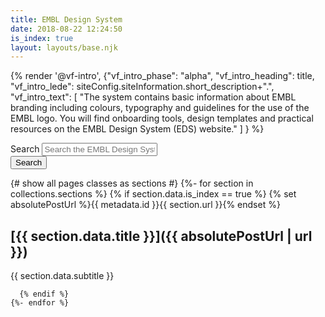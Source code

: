 ```yaml
---
title: EMBL Design System
date: 2018-08-22 12:24:50
is_index: true
layout: layouts/base.njk
---
```


{% render '@vf-intro', {"vf_intro_phase": "alpha", "vf_intro_heading": title,
  "vf_intro_lede": siteConfig.siteInformation.short_description+".",
  "vf_intro_text": [
    "The system contains basic information about EMBL branding including colours, typography and guidelines for the use of the EMBL logo. You will find onboarding tools, design templates and practical resources on the EMBL Design System (EDS) website."
  ]
} %}

<section class="vf-content | embl-grid embl-grid--has-centered-content">
  <div><!-- empty --></div>
  <form action="{{ '/search/' | url }}" method="GET" class="vf-form | vf-search vf-search--inline">
    <div class="vf-form__item | vf-search__item">
      <label class="vf-form__label vf-sr-only | vf-search__label" for="text">
        Search
      </label>
      <input placeholder="Search the EMBL Design System documentation" type="text" id="text" name="search_query" class="vf-form__input | vf-search__input" data-vf-search-client-side-input>
    </div>
    <button type="submit" class="vf-search__button | vf-button vf-button--primary">
      Search
    </button>
  </form>
</section>


<section class="embl-grid embl-grid--has-centered-content">
  <div></div>
  <div class="vf-content">
    {# show all pages classes as sections #}
    {%- for section in collections.sections %}
      {% if section.data.is_index ==  true %}
        {% set absolutePostUrl %}{{ metadata.id }}{{ section.url }}{% endset %}

## [{{ section.data.title }}]({{ absolutePostUrl | url }})

{{ section.data.subtitle }}

      {% endif %}
    {%- endfor %}
  </div>
</section>
